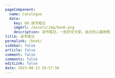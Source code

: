 ```yaml
---
pageComponent: 
  name: Catalogue
  data: 
    key: 60.读书笔记
    imgUrl: /assets/img/book.png
    description: 读书笔记，一些好文分享，自己的心路旅程
title: 读书笔记
permalink: /book/
sidebar: false
article: false
comment: false
comments: false
editLink: false
date: 2023-08-13 19:57:50
---
```

